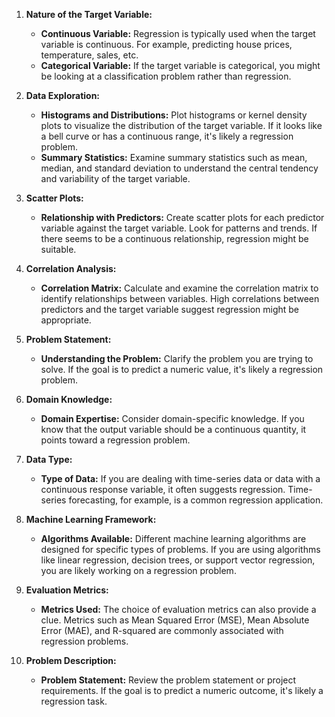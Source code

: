 1. **Nature of the Target Variable:** 
   - **Continuous Variable:** Regression is typically used when the target variable is continuous. For example, predicting house prices, temperature, sales, etc.
   - **Categorical Variable:** If the target variable is categorical, you might be looking at a classification problem rather than regression.

2. **Data Exploration:**
   - **Histograms and Distributions:** Plot histograms or kernel density plots to visualize the distribution of the target variable. If it looks like a bell curve or has a continuous range, it's likely a regression problem.
   - **Summary Statistics:** Examine summary statistics such as mean, median, and standard deviation to understand the central tendency and variability of the target variable.

3. **Scatter Plots:**
   - **Relationship with Predictors:** Create scatter plots for each predictor variable against the target variable. Look for patterns and trends. If there seems to be a continuous relationship, regression might be suitable.

4. **Correlation Analysis:**
   - **Correlation Matrix:** Calculate and examine the correlation matrix to identify relationships between variables. High correlations between predictors and the target variable suggest regression might be appropriate.

5. **Problem Statement:**
   - **Understanding the Problem:** Clarify the problem you are trying to solve. If the goal is to predict a numeric value, it's likely a regression problem.

6. **Domain Knowledge:**
   - **Domain Expertise:** Consider domain-specific knowledge. If you know that the output variable should be a continuous quantity, it points toward a regression problem.

7. **Data Type:**
   - **Type of Data:** If you are dealing with time-series data or data with a continuous response variable, it often suggests regression. Time-series forecasting, for example, is a common regression application.

8. **Machine Learning Framework:**
   - **Algorithms Available:** Different machine learning algorithms are designed for specific types of problems. If you are using algorithms like linear regression, decision trees, or support vector regression, you are likely working on a regression problem.

9. **Evaluation Metrics:**
   - **Metrics Used:** The choice of evaluation metrics can also provide a clue. Metrics such as Mean Squared Error (MSE), Mean Absolute Error (MAE), and R-squared are commonly associated with regression problems.

10. **Problem Description:**
    - **Problem Statement:** Review the problem statement or project requirements. If the goal is to predict a numeric outcome, it's likely a regression task.
